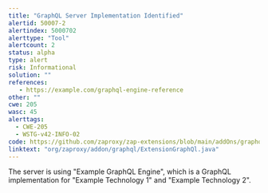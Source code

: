 ```yaml
---
title: "GraphQL Server Implementation Identified"
alertid: 50007-2
alertindex: 5000702
alerttype: "Tool"
alertcount: 2
status: alpha
type: alert
risk: Informational
solution: ""
references:
   - https://example.com/graphql-engine-reference
other: ""
cwe: 205
wasc: 45
alerttags: 
  - CWE-205
  - WSTG-v42-INFO-02
code: https://github.com/zaproxy/zap-extensions/blob/main/addOns/graphql/src/main/java/org/zaproxy/addon/graphql/ExtensionGraphQl.java
linktext: "org/zaproxy/addon/graphql/ExtensionGraphQl.java"
---
```

The server is using "Example GraphQL Engine", which is a GraphQL implementation for "Example Technology 1" and "Example Technology 2".
